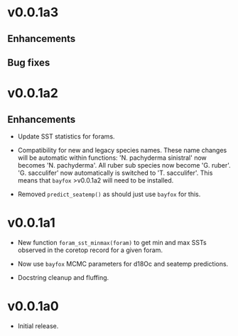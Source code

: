 # v0.0.1a3

## Enhancements


## Bug fixes


# v0.0.1a2

## Enhancements

* Update SST statistics for forams.

* Compatibility for new and legacy species names. These name changes will be automatic within functions: 
  'N. pachyderma sinistral' now becomes 'N. pachyderma'. All ruber sub species now become 
  'G. ruber'. 'G. sacculifer' now automatically is switched to 'T. sacculifer'. This means that 
  `bayfox` >v0.0.1a2 will need to be installed.
  
* Removed `predict_seatemp()` as should just use `bayfox` for this.


# v0.0.1a1

* New function `foram_sst_minmax(foram)` to get min and max SSTs observed in the 
    coretop record for a given foram.

* Now use `bayfox` MCMC parameters for d18Oc and seatemp predictions.

* Docstring cleanup and fluffing.


# v0.0.1a0

* Initial release.
